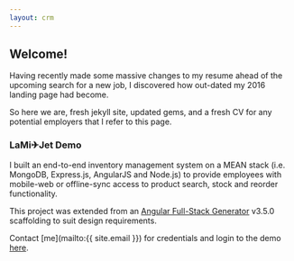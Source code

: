 ```yaml
---
layout: crm
---
```

## Welcome!

Having recently made some massive changes to my resume ahead of the upcoming search for a new job, I discovered how out-dated my 2016 landing page had become.

So here we are, fresh jekyll site, updated gems, and a fresh CV for any potential employers that I refer to this page.

### LaMi✈Jet Demo

I built an end-to-end inventory management system on a MEAN stack (i.e. MongoDB, Express.js, AngularJS and Node.js)
to provide employees with mobile-web or offline-sync access to product search, stock and reorder functionality.

This project was extended from an [Angular Full-Stack Generator](https://github.com/DaftMonk/generator-angular-fullstack) v3.5.0 scaffolding to suit design requirements.

Contact [me](mailto:{{ site.email }}) for credentials and login to the demo [here](https://lamijet.herokuapp.com).
